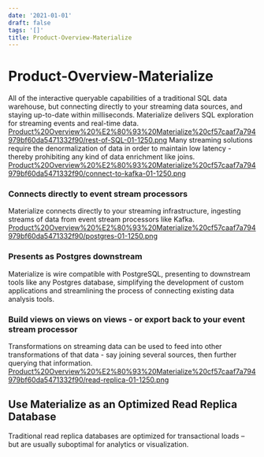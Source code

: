 ```yaml
---
date: '2021-01-01'
draft: false
tags: '[]'
title: Product-Overview-Materialize
---
```


# Product-Overview-Materialize

All of the interactive queryable capabilities of a traditional SQL data warehouse, but connecting directly to your streaming data sources, and staying up-to-date within milliseconds.
Materialize delivers SQL exploration for streaming events and real-time data.
[Product%20Overview%20%E2%80%93%20Materialize%20cf57caaf7a794979bf60da5471332f90/rest-of-SQL-01-1250.png](Product%20Overview%20%E2%80%93%20Materialize%20cf57caaf7a794979bf60da5471332f90/rest-of-SQL-01-1250.png)
Many streaming solutions require the denormalization of data in order to maintain low latency - thereby prohibiting any kind of data enrichment like joins.
[Product%20Overview%20%E2%80%93%20Materialize%20cf57caaf7a794979bf60da5471332f90/connect-to-kafka-01-1250.png](Product%20Overview%20%E2%80%93%20Materialize%20cf57caaf7a794979bf60da5471332f90/connect-to-kafka-01-1250.png)
### Connects directly to event stream processors
Materialize connects directly to your streaming infrastructure, ingesting streams of data from event stream processors like Kafka.
[Product%20Overview%20%E2%80%93%20Materialize%20cf57caaf7a794979bf60da5471332f90/postgres-01-1250.png](Product%20Overview%20%E2%80%93%20Materialize%20cf57caaf7a794979bf60da5471332f90/postgres-01-1250.png)
### Presents as Postgres downstream
Materialize is wire compatible with PostgreSQL, presenting to downstream tools like any Postgres database, simplifying the development of custom applications and streamlining the process of connecting existing data analysis tools.
### Build views on views on views - or export back to your event stream processor
Transformations on streaming data can be used to feed into other transformations of that data - say joining several sources, then further querying that information.
[Product%20Overview%20%E2%80%93%20Materialize%20cf57caaf7a794979bf60da5471332f90/read-replica-01-1250.png](Product%20Overview%20%E2%80%93%20Materialize%20cf57caaf7a794979bf60da5471332f90/read-replica-01-1250.png)
## Use Materialize as an Optimized Read Replica Database
Traditional read replica databases are optimized for transactional loads – but are usually suboptimal for analytics or visualization.

